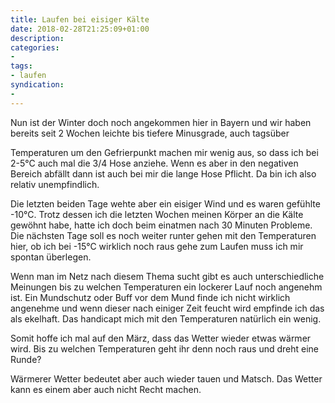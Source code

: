 ```yaml
---
title: Laufen bei eisiger Kälte
date: 2018-02-28T21:25:09+01:00
description:
categories:
-
tags:
- laufen
syndication:
-
---
```


Nun ist der Winter doch noch angekommen hier in Bayern und wir haben bereits seit 2 Wochen leichte bis tiefere Minusgrade, auch tagsüber

Temperaturen um den Gefrierpunkt machen mir wenig aus, so dass ich bei 2-5°C auch mal die 3/4 Hose anziehe. Wenn es aber in den negativen Bereich abfällt dann ist auch bei mir die lange Hose Pflicht. Da bin ich also relativ unempfindlich.

Die letzten beiden Tage wehte aber ein eisiger Wind und es waren gefühlte -10°C. Trotz dessen ich die letzten Wochen meinen Körper an die Kälte gewöhnt habe, hatte ich doch beim einatmen nach 30 Minuten Probleme.
Die nächsten Tage soll es noch weiter runter gehen mit den Temperaturen hier, ob ich bei -15°C wirklich noch raus gehe zum Laufen muss ich mir spontan überlegen.

Wenn man im Netz nach diesem Thema sucht gibt es auch unterschiedliche Meinungen bis zu welchen Temperaturen ein lockerer Lauf noch angenehm ist. Ein Mundschutz oder Buff vor dem Mund finde ich nicht wirklich angenehme und wenn dieser nach einiger Zeit feucht wird empfinde ich das als ekelhaft.
Das handicapt mich mit den Temperaturen natürlich ein wenig.

Somit hoffe ich mal auf den März, dass das Wetter wieder etwas wärmer wird. Bis zu welchen Temperaturen geht ihr denn noch raus und dreht eine Runde?

Wärmerer Wetter bedeutet aber auch wieder tauen und Matsch. Das Wetter kann es einem aber auch nicht Recht machen.
